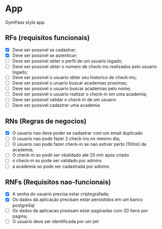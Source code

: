 # App

GymPass style app.

## RFs (requisitos funcionais)

- [x] Deve ser possivel se cadastrar;
- [x] Deve ser possivel se autenticar;
- [ ] Deve ser possivel obter o perfil de um usuario logado;
- [ ] Deve ser possivel obter o numero de check-ins realizados pelo usuario logado;
- [ ] Deve ser possivel o usuario obter seu historico de check-ins;
- [ ] Deve ser possivel o uruario buscar academias proximas;
- [ ] Deve ser possivel o usuario buscar academias pelo nome;
- [ ] Deve ser possivel o usuario realizar o check-in em uma academia;
- [ ] Deve ser possivel validar o check-in de um usuario
- [ ] Deve ser possivel cadastrar uma academia

## RNs (Regras de negocios)

- [x] O usuario nao deve poder se cadastrar com um email duplicado
- [ ] O usuario nao pode fazer 2 check-ins no mesmo dia;
- [ ] O usuario nao pode fazer check-in se nao estiver perto (100m) da academia;
- [ ] O check-in so pode ser vbalidado ate 20 min apos criado
- [ ] o check-in so pode ser validado por admins
- [ ] a academia so pode ser cadastrada por admins

## RNFs (Requisitos nao-funcionais)

- [x] A senha do usuario precisa estar criptografada;
- [x] Os dados da aplicação precisam estar persistidos em um banco postgreSql
- [ ] Os dados da aplicacao presisam estar paginadas com 20 itens por pagina;
- [ ] O usuario deve ser identificada por um jwt
